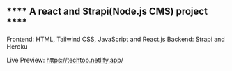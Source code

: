 **** A react and Strapi(Node.js CMS) project ****
-----------------------------------------------------

Frontend: HTML, Tailwind CSS, JavaScript and React.js
Backend: Strapi and Heroku

Live Preview: https://techtop.netlify.app/

